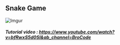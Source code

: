 ## Snake Game 

![Imgur](https://i.imgur.com/rKUa9EU.gif)


##### Tutorial video : https://www.youtube.com/watch?v=bfRwxS5d0SI&ab_channel=BroCode
